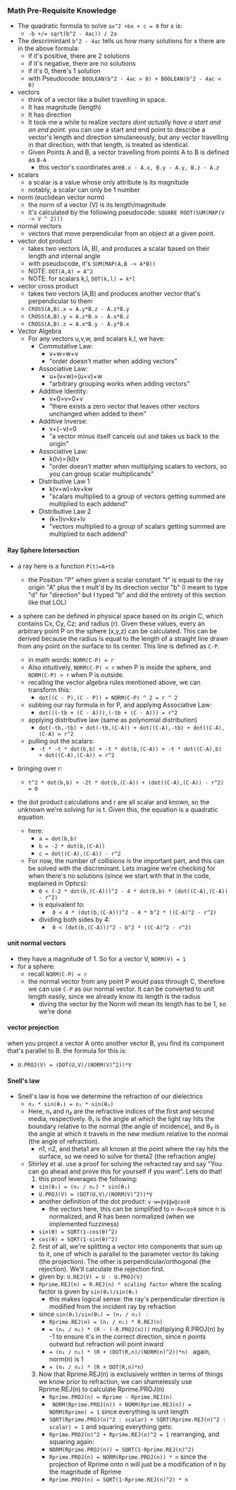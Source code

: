 ### Math Pre-Requisite Knowledge
- The quadratic formula to solve `ax^2 +bx + c = 0` for x is:
   -  `-b +/= sqrt(b^2 - 4ac)) / 2a`
-  The descrimintant `b^2 - 4ac` tells us how many solutions for x there are in the above formula:
   -  if it's positive, there are 2 solutions
   -  if it's negative, there are no solutions
   -  if it's 0, there's 1 solution
   -  with Pseudocode: `BOOLEAN(b^2 - 4ac > 0) + BOOLEAN(b^2 - 4ac < 0)`
- vectors
  - think of a vector like a bullet travelling in space. 
  - It has magnitude (length)
  - It has direction
  - It took me a while to realize *vectors dont actually have a start and an end point*. you can use a start and end point to describe a vector's length and direction simulaneously, but any vector travelling in that direction, with that length, is treated as identical.
  - Given Points A and B, a vector travelling from points A to B is defined as `B-A`
    - this vector's coordinates are`B.x - A.x, B.y - A.y, B.z - A.z`
- scalars
  - a scalar is a value whose only attribute is its magnitude
  - notably, a scalar can only be 1 number
- norm (euclidean vector norm)
  - the norm of a vector (V) is its length/magnitude
  - it's calculated by the following pseudocode: `SQUARE ROOT(SUM(MAP(V -> V ^ 2)))`
- normal vectors
  - vectors that move perpendicular from an object at a given point. 
- vector dot product
  - takes two vectors (A, B), and produces a scalar based on their length and internal angle
  - with pseudocode, it's `SUM(MAP(A,B -> A*B))`
  - NOTE: `DOT(A,A) = A^2`
  - NOTE: for scalars k,l, `DOT(k,l) = k*l`
- vector cross product
  - takes two vectors (A,B) and produces another vector that's perpendicular to them
  - `CROSS(A,B).x = A.y*B.z - A.z*B.y `
  - `CROSS(A,B).y = A.z*B.x - A.x*B.z `
  - `CROSS(A,B).z = A.x*B.y - A.y*B.x `
- Vector Algebra
  - For any vectors u,v,w, and scalars k,l, we have:
    - Commutative Law: 
      - v+w=w+v
      - "order doesn't matter when adding vectors"
    - Associative Law: 
      - u+(v+w)=(u+v)+w
      - "arbitrary grouping works when adding vectors"
    - Additive Identity:
      - v+0=v=0+v
      - "there exists a zero vector that leaves other vectors unchanged when added to them"
    - Additive Inverse:
      - v+(−v)=0
      - "a vector minus itself cancels out and takes us back to the origin"
    - Associative Law:
      - k(lv)=(kl)v
      - "order doesn't matter when multiplying scalars to vectors, so you can group scalar multiplicands"
    - Distributive Law 1
      - k(v+w)=kv+kw
      - "scalars multiplied to a group of vectors getting summed are multiplied to each addend"
    - Distributive Law 2
      - (k+l)v=kv+lv
      - "vectors multiplied to a group of scalars getting summed are multiplied to each addend"

#### Ray Sphere Intersection
- a ray here is a function `P(t)=A+tb`
  - the Position "P" when given a scalar constant "t" is equal to the ray origin "A" plus the t mult'd by its direction vector "b" (I meant to type "d" for "direction" but I typed "b" and did the entirety of this section like that LOL)
  
- a sphere can be defined in physical space based on its origin C, which contains Cx, Cy, Cz; and radius (r). Given these values, every an arbitrary point P on the sphere (x,y,z) can be calculated. This can be derived because the radius is equal to the length of a straight line drawn from any point on the surface to its center. This line is defined as `C-P`.
  - in math words: `NORM(C-P) = r`  
  - Also intuitively, `NORM(C-P) < r` when P is inside the sphere, and `NORM(C-P) > r` when P is outside.
  - recalling the vector algebra rules mentioned above, we can transform this:
    -  `dot((C - P),(C - P)) = NORM(C-P) ^ 2 = r ^ 2`
  - subbing our ray formula in for P, and applying Associative Law:
    - `dot(((-tb + (C - A))),(-tb + (C - A))) = r^2`
  - applying distributive law (same as polynomial distribution)
    - `dot(-tb,-tb) + dot(-tb,(C-A)) + dot((C-A),-tb) + dot((C-A),(C-A) = r^2`
  - pulling out the scalars:
    -  `-t * -t * dot(b,b) + -t * dot(b,(C-A)) + -t * dot((C-A),b)  + dot((C-A),(C-A)) = r^2`
 -  bringing over r:
    -  `t^2 * dot(b,b) + -2t * dot(b,(C-A)) + (dot((C-A),(C-A)) - r^2) = 0`
 -  the dot product calculations and r are all scalar and known, so the unknown we're solving for is t. Given this, the equation is a quadratic equation. 
       -  here:
          -  `a = dot(b,b)`
          -  `b = -2 * dot(b,(C-A))`
          -  `c = dot((C-A),(C-A)) - r^2`
    -  For now, the number of collisions is the important part, and this can be solved with the discriminant. Lets imagine we're checking for when there's no solutions (since we start with that in the code, explained in Optics):
       -  `0 < (-2 * dot(b,(C-A)))^2 - 4 * dot(b,b) * (dot((C-A),(C-A)) - r^2)`
       - is equivalent to:
         - ` 0 < 4 * (dot(b,(C-A)))^2 - 4 * b^2 * ((C-A)^2 - r^2)`
       - dividing both sides by 4:
         - ` 0 < (dot(b,(C-A)))^2 - b^2 * ((C-A)^2 - r^2)`

#### unit normal vectors 
- they have a magnitude of 1. So for a vector V, `NORM(V) = 1`
- for a sphere:
  - recall `NORM(C-P) = r`
  - the normal vector from any point P would pass through C, therefore we can use `C-P` as our normal vector. It can be converted to unit length easily, since we already know its length is the radius
    - diving the vector by the Norm will mean its length has to be 1, so we're done

#### vector projection
when you project a vector A onto another vector B, you find its component that's parallel to B.
the formula for this is:
- `U.PROJ(V) = (DOT(U,V)/(NORM(V)^2))*V`

#### Snell's law
- Snell's law is how we determine the refraction of our dielectrics
  - `n₁ * sin(θ₁) = n₂ * sin(θ₂)`
  - Here, n₁ and n₂ are the refractive indices of the first and second media, respectively. θ₁ is the angle at which the light ray hits the boundary relative to the normal (the angle of incidence), and θ₂ is the angle at which it travels in the new medium relative to the normal (the angle of refraction).
    - n1, n2, and theta1 are all known at the point where the ray hits the surface, so we need to solve for theta2 (the refraction angle)
  - Shirley et al. use a proof for solving the refracted ray and say "You can go ahead and prove this for yourself if you want". Lets do that!
    1. this proof leverages the following:
      - `sin(θ₂) = (n₁ / n₂) * sin(θ₁)  `
      - `U.PROJ(V) = (DOT(U,V)/(NORM(V)^2))*V`
      - another definition of the dot product: `v⋅w=∥v∥∥w∥cosθ`
        - the vectors here, this can be simplified to `n⋅R=cosθ` since n is normalized, and R has been normalized (when we implemented fuzziness)
      - `sin(θ) = SQRT(1-cos(θ)^2)` 
      - `cos(θ) = SQRT(1-sin(θ)^2)` 
    2. first of all, we're splitting a vector into components that sum up to it, one of which is parallel to the parameter vector its taking (the projection).  The other is perpendicular/orthogonal (the rejection). We'll calculate the rejection first.
      - given by: `U.REJ(V) = U - U.PROJ(V) `
      - `Rprime.REJ(n) = R.REJ(n) * scaling factor` where the scaling factor is given by `sin(θ₂)/sin(θ₁)`
        - this makes logical sense: the ray's perpendicular direction is modified from the incident ray by refraction
      - since `sin(θ₂)/sin(θ₁) = (n₁ / n₂) ` : 
        - `Rprime.REJ(n) = (n₁ / n₂) * R.REJ(n)`
        - `= (n₁ / n₂) * (R - (-R.PROJ(n)))` multiplying R.PROJ(n) by -1 to ensure it's in the correct direction, since n points outward but refraction will point inward
        - `= (n₁ / n₂) * (R + (DOT(R,n)/(NORM(n)^2))*n) ` again, norm(n) is 1
        - `= (n₁ / n₂) * (R + DOT(R,n)*n) `
    3. Now that Rprime.REJ(n) is exclusively written in terms of things we know prior to refraction, we can shamelessly use Rprime.REJ(n) to calculate Rprime.PROJ(n)
       - `Rprime.PROJ(n) = Rprime - Rprime.REJ(n)` 
       - ` NORM(Rprime.PROJ(n)) + NORM(Rprime.REJ(n)) = NORM(Rprime) = 1` since everything is unit length 
       - `SQRT(Rprime.PROJ(n)^2 : scalar) + SQRT(Rprime.REJ(n)^2 : scalar) = 1` and squaring everything gets:
       - `Rprime.PROJ(n)^2 + Rprime.REJ(n)^2 = 1` rearranging, and squaring again:
       - `NORM(Rprime.PROJ(n)) = SQRT(1-Rprime.REJ(n)^2)`
       - `Rprime.PROJ(n) = NORM(Rprime.PROJ(n)) * n` since the projection of Rprime onto n will just be a modification of n by the magnitude of Rprime
       - `Rprime.PROJ(n) = SQRT(1-Rprime.REJ(n)^2) * n`
